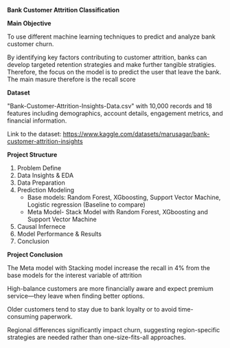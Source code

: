 **Bank Customer Attrition Classification**

**Main Objective**

To use different machine learning techniques to predict and analyze bank customer churn. 

By identifying key factors contributing to customer attrition, banks can develop targeted retention strategies and make further tangible stratigies. Therefore, the focus on the model is to predict the user that leave the bank. The main masure therefore is the recall score

**Dataset**

"Bank-Customer-Attrition-Insights-Data.csv" with 10,000 records and 18 features including demographics, account details, engagement metrics, and financial information.

Link to the dataset: https://www.kaggle.com/datasets/marusagar/bank-customer-attrition-insights

**Project Structure**

1. Problem Define
2. Data Insights & EDA
3. Data Preparation
4. Prediction Modeling
   - Base models: Random Forest, XGboosting, Support Vector Machine, Logistic regression (Baseline to compare)
   - Meta Model- Stack Model with Random Forest, XGboosting and Support Vector Machine
6. Causal Infernece 
7. Model Performance & Results
8. Conclusion

**Project Conclusion**

The Meta model with Stacking model increase the recall in 4% from the base models for the interest variable of attrition

High-balance customers are more financially aware and expect premium service—they leave when finding better options.

Older customers tend to stay due to bank loyalty or to avoid time-consuming paperwork.

Regional differences significantly impact churn, suggesting region-specific strategies are needed rather than one-size-fits-all approaches.
